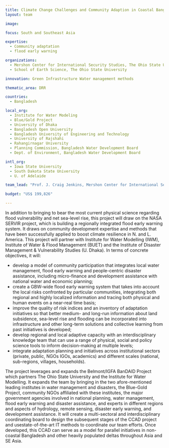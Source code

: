```yaml
---
title: Climate Change Challenges and Community Adaption in Coastal Bangladesh (CCAD)
layout: team

image: 

focus: South and Southeast Asia

expertise:
  - Community adaptation
  - flood early warning

organizations:
  - Mershon Center for International Security Studies, The Ohio State University
  - School of Earth Science, The Ohio State University

innovation: Green Infrastructure Water management methods

thematic_area: DRR

countries: 
  - Bangladesh

local_org: 
  - Institute for Water Modeling
  - Blue/Gold Project
  - University of Dhaka
  - Bangladesh Open University
  - Bangladesh University of Engineering and Technology
  - University of Rajshahi
  - Rahangirnagar University
  - Planning Commission, Bangladesh Water Development Board
  - Dept. of Environment, Bangladesh Water Development Board

intl_org:
  - Iowa State University
  - South Dakota State University
  - U. of Adelaide

team_lead: "Prof. J. Craig Jenkins, Mershon Center for International Security, Ohio State University, USA"

budget: "US$ 199,826"

---
```


In addition to bringing to bear the most current physical science regarding flood vulnerability and net sea-level rise, this project will draw on the NASA SERVIR project, which is building a regionally integrated flood early warning system. It draws on community development expertise and methods that have been successfully applied to boost climate resilience in N. and L. America. This project will partner with Institute for Water Modelling (IWM), Institute of Water & Flood Management (BUET) and the Institute of Disaster Management & Vulnerability Studies (U. Dhaka). In terms of concrete objectives, it will:

- develop a model of community participation that integrates local water management, flood early warning and people-centric disaster assistance, including micro-finance and development assistance with national water and economic planning;
- create a GBW-wide flood early warning system that takes into account the local risks confronted by particular communities, integrating both regional and highly localized information and tracing both physical and human events on a near-real time basis;
- improve the quality of risk indices and an inventory of adaptation initiatives so that better medium- and long-run information about land subsidence, sea-level rise and flooding can be incorporated into infrastructure and other long-term solutions and collective learning from past initiatives is developed;
- develop regional and local adaptive capacity with an interdisciplinary knowledge team that can use a range of physical, social and policy science tools to inform decision-making at multiple levels;
- integrate adaptation planning and initiatives across institutional sectors (private, public, NGOs IGOs, academics) and different scales (national, sub-regions, villages, households).

The project leverages and expands the Belmont/IGFA BanDAID Project which partners The Ohio State University and the Institute for Water Modelling. It expands the team by bringing in the two afore-mentioned leading institutes in water management and disasters, the Blue-Gold Project, community NGOs affiliated with these institutes, the major government agencies involved in national planning, water management, flood early warning and disaster assistance, and experts in different regions and aspects of hydrology, remote sensing, disaster early warning, and development assistance. It will create a multi-sectoral and interdisciplinary coordinating board to design the subsequent stages of the CCAD project and usestate-of-the-art IT methods to coordinate our team efforts. Once developed, this CCAD can serve as a model for parallel initiatives in non-coastal Bangladesh and other heavily populated deltas throughout Asia and SE Asia.
